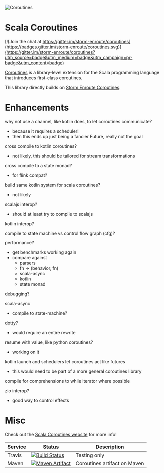 
![Coroutines](/coroutines-128-xmas.png)

# Scala Coroutines

[![Join the chat at https://gitter.im/storm-enroute/coroutines](https://badges.gitter.im/storm-enroute/coroutines.svg)](https://gitter.im/storm-enroute/coroutines?utm_source=badge&utm_medium=badge&utm_campaign=pr-badge&utm_content=badge)

[Coroutines](http://littlenag.github.io/coroutines)
is a library-level extension for the Scala programming language
that introduces first-class coroutines. 

This library directly builds on [Storm Enroute Coroutines](http://storm-enroute.com/coroutines).

# Enhancements

why not use a channel, like kotlin does, to let coroutines communicate?
 - because it requires a scheduler!
 - then this ends up just being a fancier Future, really not the goal

cross compile to kotlin coroutines?
 - not likely, this should be tailored for stream transformations

cross compile to a state monad?
 - for flink compat?

build same kotlin system for scala coroutines?
 - not likely

scalajs interop?
 - should at least try to compile to scalajs

kotlin interop?

compile to state machine vs control flow graph (cfg)?

performance?
 - get benchmarks working again
 - compare against
   - parsers
   - fn => (behavior, fn)
   - scala-async
   - kotlin
   - state monad

debugging?

scala-async
 - compile to state-machine?

dotty?
 - would require an entire rewrite

resume with value, like python coroutines?
 - working on it

kotlin launch and schedulers let coroutines act like futures
 - this would need to be part of a more general coroutines library

compile for comprehensions to while iterator where possible

zio interop?
 - good way to control effects


# Misc

Check out the [Scala Coroutines website](http://storm-enroute.com/coroutines) for more info!

Service            | Status | Description
-------------------|--------|------------
Travis             | [![Build Status](https://travis-ci.org/storm-enroute/coroutines.png?branch=master)](https://travis-ci.org/storm-enroute/coroutines) | Testing only
Maven              | [![Maven Artifact](https://img.shields.io/maven-central/v/com.storm-enroute/coroutines_2.11.svg)](http://mvnrepository.com/artifact/com.storm-enroute/coroutines_2.11) | Coroutines artifact on Maven
